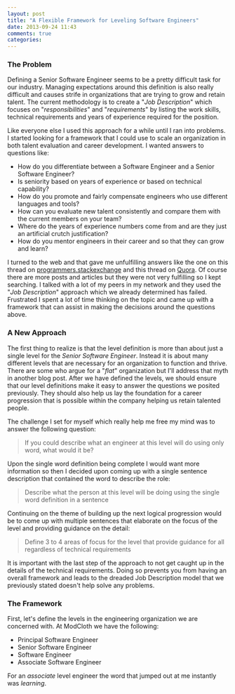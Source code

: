 ```yaml
---
layout: post
title: "A Flexible Framework for Leveling Software Engineers"
date: 2013-09-24 11:43
comments: true
categories: 
---
```


### The Problem

Defining a Senior Software Engineer seems to be a pretty difficult task for our industry.  Managing
expectations around this definition is also really difficult and causes strife in organizations that
are trying to grow and retain talent.  The current methodology is to create a "_Job Description_"
which focuses on "_responsibilities_" and "_requirements_" by listing the work skills, technical
requirements and years of experience required for the position.

<!-- more -->

Like everyone else I used this approach for a while until I ran into problems.  I started looking
for a framework that I could use to scale an organization in both talent evaluation and career
development.  I wanted answers to questions like:

* How do you differentiate between a Software Engineer and a Senior Software Engineer?
* Is seniority based on years of experience or based on technical capability?
* How do you promote and fairly compensate engineers who use different languages and tools?
* How can you evaluate new talent consistently and compare them with the current members on your team?
* Where do the years of experience numbers come from and are they just an artificial crutch
  justification?
* How do you mentor engineers in their career and so that they can grow and learn?

I turned to the web and that gave me unfulfilling answers like the one on this thread on
[programmers.stackexchange](http://programmers.stackexchange.com/questions/14914/whats-the-difference-between-entry-level-jr-sr-developers)
and this thread on
[Quora](http://www.quora.com/When-does-a-software-developer-become-a-senior-software-developer).  Of
course there are more posts and articles but they were not very fulfilling so I kept searching.
I talked with a lot of my peers in my network and they used the "_Job Description_" approach which
we already determined has failed.  Frustrated I spent a lot of time thinking on the topic and came
up with a framework that can assist in making the decisions around the questions above.

### A New Approach

The first thing to realize is that the level definition is more than about just a single level for
the _Senior Software Engineer_.  Instead it is about many different levels that are necessary for an
organization to function and thrive.  There are some who argue for a "_flat_" organization but I'll
address that myth in another blog post.  After we have defined the levels, we should ensure that our
level definitions make it easy to answer the questions we posited previously.  They should also help
us lay the foundation for a career progression that is possible within the company helping us retain
talented people.

The challenge I set for myself which really help me free my mind was to answer the following
question:

> If you could describe what an engineer at this level will do using only word, what would it be?

Upon the single word definition being complete I would want more information so then I decided upon
coming up with a single sentence description that contained the word to describe the role: 

> Describe what the person at this level will be doing using the single word definition in a
> sentence

Continuing on the theme of building up the next logical progression would be to come up with
multiple sentences that elaborate on the focus of the level and providing guidance on the detail:

> Define 3 to 4 areas of focus for the level that provide guidance for all regardless of technical
> requirements

It is important with the last step of the approach to not get caught up in the details of the
technical requirements.  Doing so prevents you from having an overall framework and leads to the
dreaded Job Description model that we previously stated doesn't help solve any problems.

### The Framework

First, let's define the levels in the engineering organization we are concerned with.  At ModCloth we
have the following:

* Principal Software Engineer
* Senior Software Engineer
* Software Engineer
* Associate Software Engineer


For an _associate_ level engineer the word that jumped out at me instantly was _learning_.  

